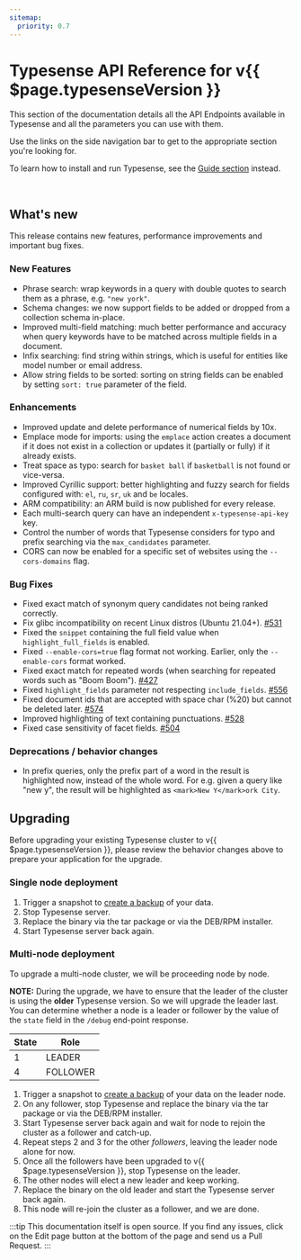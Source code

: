 ```yaml
---
sitemap:
  priority: 0.7
---
```


# Typesense API Reference for v{{ $page.typesenseVersion }}

This section of the documentation details all the API Endpoints available in Typesense and all the parameters you can use with them.

Use the links on the side navigation bar to get to the appropriate section you're looking for.

To learn how to install and run Typesense, see the [Guide section](/guide/README.md) instead.

<br/>

## What's new

This release contains new features, performance improvements and important bug fixes.

### New Features

- Phrase search: wrap keywords in a query with double quotes to search them as a phrase, e.g. `"new york"`.
- Schema changes: we now support fields to be added or dropped from a collection schema in-place.
- Improved multi-field matching: much better performance and accuracy when query keywords have to be matched across
  multiple fields in a document.
- Infix searching: find string within strings, which is useful for entities like model number or email address.
- Allow string fields to be sorted: sorting on string fields can be enabled by setting `sort: true` parameter of the field.

### Enhancements

- Improved update and delete performance of numerical fields by 10x.
- Emplace mode for imports: using the `emplace` action creates a document if it does not exist in a collection 
  or updates it (partially or fully) if it already exists.
- Treat space as typo: search for `basket ball` if `basketball` is not found or vice-versa.
- Improved Cyrillic support: better highlighting and fuzzy search for fields configured with: 
  `el`, `ru`, `sr`, `uk` and `be` locales.
- ARM compatibility: an ARM build is now published for every release.
- Each multi-search query can have an independent `x-typesense-api-key` key.
- Control the number of words that Typesense considers for typo and prefix searching via the `max_candidates` parameter.
- CORS can now be enabled for a specific set of websites using the `--cors-domains` flag. 

### Bug Fixes

- Fixed exact match of synonym query candidates not being ranked correctly.
- Fix glibc incompatibility on recent Linux distros (Ubuntu 21.04+). [#531](https://github.com/typesense/typesense/issues/531)
- Fixed the `snippet` containing the full field value when `highlight_full_fields` is enabled.
- Fixed `--enable-cors=true` flag format not working. Earlier, only the `--enable-cors` format worked.
- Fixed exact match for repeated words (when searching for repeated words such as "Boom Boom"). [#427](https://github.com/typesense/typesense/issues/427)
- Fixed `highlight_fields` parameter not respecting `include_fields`. [#556](https://github.com/typesense/typesense/issues/556)
- Fixed document ids that are accepted with space char (%20) but cannot be deleted later. [#574](https://github.com/typesense/typesense/issues/574)
- Improved highlighting of text containing punctuations. [#528](https://github.com/typesense/typesense/issues/528)
- Fixed case sensitivity of facet fields. [#504](https://github.com/typesense/typesense/issues/504)

### Deprecations / behavior changes

- In prefix queries, only the prefix part of a word in the result is highlighted now, instead of the whole word. 
  For e.g. given a query like "new y", the result will be highlighted as `<mark>New Y</mark>ork City`.

## Upgrading

Before upgrading your existing Typesense cluster to v{{ $page.typesenseVersion }}, please review the behavior 
changes above to prepare your application for the upgrade.

### Single node deployment

1. Trigger a snapshot to [create a backup](cluster-operations.md#create-snapshot-for-backups) of your data.
2. Stop Typesense server.
3. Replace the binary via the tar package or via the DEB/RPM installer. 
4. Start Typesense server back again.

### Multi-node deployment

To upgrade a multi-node cluster, we will be proceeding node by node. 

**NOTE:** During the upgrade, we have to ensure that the leader of the cluster is using the **older** Typesense version. 
So we will upgrade the leader last. You can determine whether a node is a leader or follower by the value of the `state` 
field in the `/debug` end-point response.

| State | Role     |
|-------|----------|
| 1     | LEADER   |
| 4     | FOLLOWER |

1. Trigger a snapshot to [create a backup](cluster-operations.md#create-snapshot-for-backups) of your data 
   on the leader node.
2. On any follower, stop Typesense and replace the binary via the tar package or via the DEB/RPM installer.
3. Start Typesense server back again and wait for node to rejoin the cluster as a follower and catch-up. 
4. Repeat steps 2 and 3 for the other _followers_, leaving the leader node alone for now.
5. Once all the followers have been upgraded to v{{ $page.typesenseVersion }}, stop Typesense on the leader.
6. The other nodes will elect a new leader and keep working. 
7. Replace the binary on the old leader and start the Typesense server back again. 
8. This node will re-join the cluster as a follower, and we are done.

:::tip
This documentation itself is open source. If you find any issues, click on the Edit page button at the bottom of the page and send us a Pull Request.
:::

<RedirectOldLinks />
